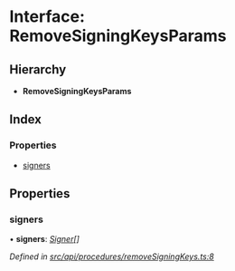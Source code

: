 # Interface: RemoveSigningKeysParams

## Hierarchy

* **RemoveSigningKeysParams**

## Index

### Properties

* [signers](removesigningkeysparams.md#signers)

## Properties

###  signers

• **signers**: *[Signer](signer.md)[]*

*Defined in [src/api/procedures/removeSigningKeys.ts:8](https://github.com/PolymathNetwork/polymesh-sdk/blob/14db4c2/src/api/procedures/removeSigningKeys.ts#L8)*
